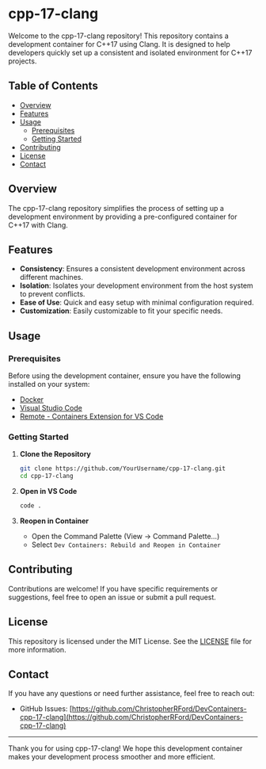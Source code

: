 # cpp-17-clang

Welcome to the cpp-17-clang repository! This repository contains a development container for C++17 using Clang. It is designed to help developers quickly set up a consistent and isolated environment for C++17 projects.

## Table of Contents

- [Overview](#overview)
- [Features](#features)
- [Usage](#usage)
  - [Prerequisites](#prerequisites)
  - [Getting Started](#getting-started)
- [Contributing](#contributing)
- [License](#license)
- [Contact](#contact)

## Overview

The cpp-17-clang repository simplifies the process of setting up a development environment by providing a pre-configured container for C++17 with Clang.

## Features

- **Consistency**: Ensures a consistent development environment across different machines.
- **Isolation**: Isolates your development environment from the host system to prevent conflicts.
- **Ease of Use**: Quick and easy setup with minimal configuration required.
- **Customization**: Easily customizable to fit your specific needs.

## Usage

### Prerequisites

Before using the development container, ensure you have the following installed on your system:

- [Docker](https://www.docker.com)
- [Visual Studio Code](https://code.visualstudio.com)
- [Remote - Containers Extension for VS Code](https://marketplace.visualstudio.com/items?itemName=ms-vscode-remote.remote-containers)

### Getting Started

1. **Clone the Repository**

    ```sh
    git clone https://github.com/YourUsername/cpp-17-clang.git
    cd cpp-17-clang
    ```

2. **Open in VS Code**

    ```sh
    code .
    ```

3. **Reopen in Container**

    - Open the Command Palette (View -> Command Palette...)
    - Select `Dev Containers: Rebuild and Reopen in Container`

## Contributing

Contributions are welcome! If you have specific requirements or suggestions, feel free to open an issue or submit a pull request.

## License

This repository is licensed under the MIT License. See the [LICENSE](./LICENSE) file for more information.

## Contact

If you have any questions or need further assistance, feel free to reach out:

- GitHub Issues: [https://github.com/ChristopherRFord/DevContainers-cpp-17-clang](https://github.com/ChristopherRFord/DevContainers-cpp-17-clang)

---

Thank you for using cpp-17-clang! We hope this development container makes your development process smoother and more efficient.